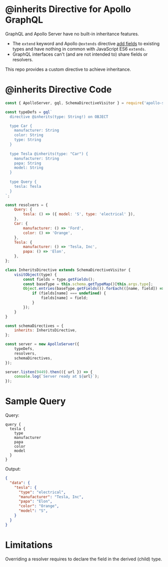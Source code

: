 # @inherits Directive for Apollo GraphQL

GraphQL and Apollo Server have no built-in inheritance features.

- The `extend` keyword and Apollo `@extends` directive [add fields](https://www.apollographql.com/docs/federation/federation-spec/#federation-schema-specification) to existing types and have nothing in common with JavaScript ES6 `extends`.
- GraphQL interfaces can't (and are not intended to) share fields or resolvers.

This repo provides a custom directive to achieve inheritance.

# @inherits Directive Code

```js
const { ApolloServer, gql, SchemaDirectiveVisitor } = require('apollo-server');

const typeDefs = gql`
  directive @inherits(type: String!) on OBJECT

  type Car {
    manufacturer: String
    color: String
    type: String
  }
  
  type Tesla @inherits(type: "Car") {
    manufacturer: String
    papa: String
    model: String
  }
  
  type Query {
    tesla: Tesla
  }
`;

const resolvers = {
    Query: {
        tesla: () => ({ model: 'S', type: 'electrical' }),
    },
    Car: {
        manufacturer: () => 'Ford',
        color: () => 'Orange',
    },
    Tesla: {
        manufacturer: () => 'Tesla, Inc',
        papa: () => 'Elon',
    },
};

class InheritsDirective extends SchemaDirectiveVisitor {
    visitObject(type) {
        const fields = type.getFields();
        const baseType = this.schema.getTypeMap()[this.args.type];
        Object.entries(baseType.getFields()).forEach(([name, field]) => {
            if (fields[name] === undefined) {
                fields[name] = field;
            }
        });
    }
}

const schemaDirectives = {
    inherits: InheritsDirective,
};

const server = new ApolloServer({
    typeDefs,
    resolvers,
    schemaDirectives,
});

server.listen(9449).then(({ url }) => {
    console.log(`Server ready at ${url}`);
});
```

# Sample Query

Query:

```gql
query {
  tesla {
    type
    manufacturer
    papa
    color
    model
  }
}
```

Output:

```json
{
  "data": {
    "tesla": {
      "type": "electrical",
      "manufacturer": "Tesla, Inc",
      "papa": "Elon",
      "color": "Orange",
      "model": "S",
    }
  }
}
```

# Limitations

Overriding a resolver requires to declare the field in the derived (child) type.

